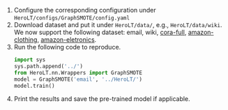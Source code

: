 1. Configure the corresponding configuration under `HeroLT/configs/GraphSMOTE/config.yaml`
2. Download dataset and put it under `HeroLT/data/`, e.g., `HeroLT/data/wiki`.
We now support the following dataset: email, wiki, [cora-full](https://github.com/Leo-Q-316/ImGAGN/tree/main/dataset/cora), [amazon-clothing](https://github.com/kaize0409/GPN_Graph-Few-shot/tree/master/few_shot_data), [amazon-eletronics](https://github.com/kaize0409/GPN_Graph-Few-shot/tree/master/few_shot_data).
3. Run the following code to reproduce.
   ```python
   import sys
   sys.path.append('../')  
   from HeroLT.nn.Wrappers import GraphSMOTE
   model = GraphSMOTE('email', '../HeroLT/')
   model.train()
   ```
4. Print the results and save the pre-trained model if applicable.